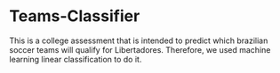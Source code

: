 # Teams-Classifier
This is a college assessment that is intended to predict which brazilian soccer teams will qualify for Libertadores. Therefore, we used machine learning linear classification to do it.
